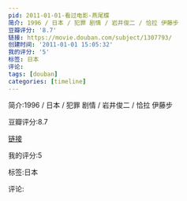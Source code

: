 ```yaml
---
pid: 2011-01-01-看过电影-燕尾蝶
简介: 1996 / 日本 / 犯罪 剧情 / 岩井俊二 / 恰拉 伊藤步
豆瓣评分: '8.7'
链接: https://movie.douban.com/subject/1307793/
创建时间: '2011-01-01 15:05:32'
我的评分: '5'
标签: 日本
评论:
tags: [douban]
categories: [timeline]
---
```

简介:1996 / 日本 / 犯罪 剧情 / 岩井俊二 / 恰拉 伊藤步

豆瓣评分:8.7

[链接](https://movie.douban.com/subject/1307793/)

我的评分:5

标签:日本

评论:

